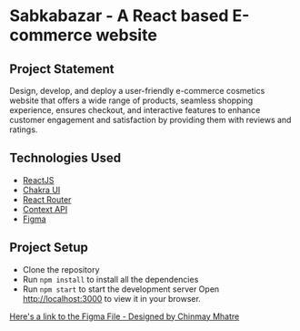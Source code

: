 # Sabkabazar - A React based E-commerce website

## Project Statement
Design, develop, and deploy a user-friendly e-commerce cosmetics website that offers a wide range of products, seamless shopping experience, ensures checkout, and interactive features to enhance customer engagement and satisfaction by providing them with reviews and ratings.

## Technologies Used
- [ReactJS](https://react.dev/)
- [Chakra UI](https://chakra-ui.com/)
- [React Router](https://reactrouter.com/en/main)
- [Context API](https://legacy.reactjs.org/docs/context.html)
- [Figma](https://www.figma.com/)

## Project Setup
- Clone the repository
- Run `npm install` to install all the dependencies
- Run `npm start` to start the development server
Open [http://localhost:3000](http://localhost:3000) to view it in your browser.

[Here's a link to the Figma File - Designed by Chinmay Mhatre](https://www.figma.com/file/dpv86VChZnH9rl1DlEvXkA/DBMS---Mini-Project?type=design&node-id=2%3A111&mode=design&t=eY0Z1UkvRy6sjbGo-1)